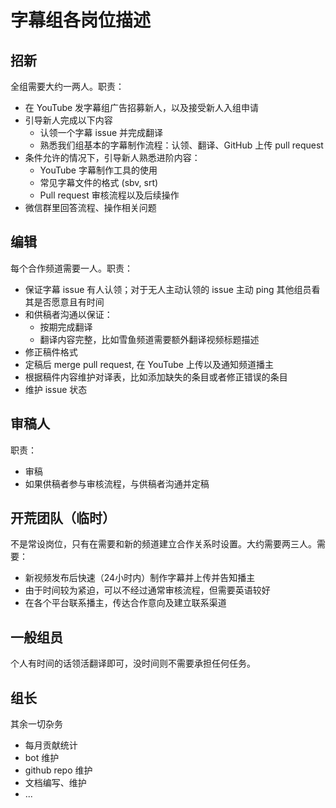 # 字幕组各岗位描述

## 招新
全组需要大约一两人。职责：
- 在 YouTube 发字幕组广告招募新人，以及接受新人入组申请
- 引导新人完成以下内容
  - 认领一个字幕 issue 并完成翻译
  - 熟悉我们组基本的字幕制作流程：认领、翻译、GitHub 上传 pull request
- 条件允许的情况下，引导新人熟悉进阶内容：
  - YouTube 字幕制作工具的使用
  - 常见字幕文件的格式 (sbv, srt)
  - Pull request 审核流程以及后续操作
- 微信群里回答流程、操作相关问题

## 编辑
每个合作频道需要一人。职责：
- 保证字幕 issue 有人认领；对于无人主动认领的 issue 主动 ping 其他组员看其是否愿意且有时间
- 和供稿者沟通以保证：
  - 按期完成翻译
  - 翻译内容完整，比如雪鱼频道需要额外翻译视频标题描述
- 修正稿件格式
- 定稿后 merge pull request, 在 YouTube 上传以及通知频道播主
- 根据稿件内容维护对译表，比如添加缺失的条目或者修正错误的条目
- 维护 issue 状态

## 审稿人
职责：
- 审稿
- 如果供稿者参与审核流程，与供稿者沟通并定稿

## 开荒团队（临时）
不是常设岗位，只有在需要和新的频道建立合作关系时设置。大约需要两三人。需要：
- 新视频发布后快速（24小时内）制作字幕并上传并告知播主
- 由于时间较为紧迫，可以不经过通常审核流程，但需要英语较好
- 在各个平台联系播主，传达合作意向及建立联系渠道

## 一般组员
个人有时间的话领活翻译即可，没时间则不需要承担任何任务。

## 组长
其余一切杂务
- 每月贡献统计
- bot 维护
- github repo 维护
- 文档编写、维护
- ...

